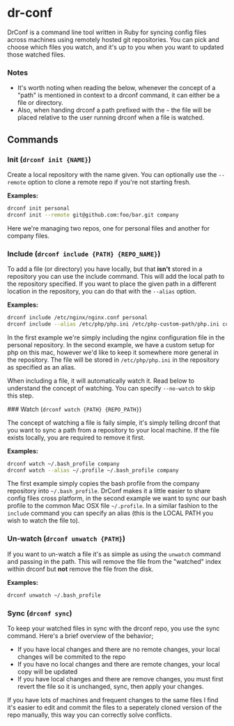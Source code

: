 dr-conf
=======

DrConf is a command line tool written in Ruby for syncing config files across machines using remotely hosted git repositories. You can pick and choose which files you watch, and it's up to you when you want to updated those watched files.

### Notes

- It's worth noting when reading the below, whenever the concept of a "path" is mentioned in context to a drconf command, it can either be a file or directory.
- Also, when handing drconf a path prefixed with the `~` the file will be placed relative to the user running drconf when a file is watched.

## Commands

### Init (`drconf init {NAME}`)

Create a local repository with the name given. You can optionally use the `--remote` option to clone a remote repo if you're not starting fresh.

**Examples:**
```bash
drconf init personal
drconf init --remote git@github.com:foo/bar.git company
```

Here we're managing two repos, one for personal files and another for company files.

### Include (`drconf include {PATH} {REPO_NAME}`)

To add a file (or directory) you have locally, but that **isn't** stored in a repository you can use the include command. This will add the local path to the repository specified. If you want to place the given path in a different location in the repository, you can do that with the `--alias` option.

**Examples:**
```bash
drconf include /etc/nginx/nginx.conf personal
drconf include --alias /etc/php/php.ini /etc/php-custom-path/php.ini company
```

In the first example we're simply including the nginx configuration file in the personal repository. In the second example, we have a custom setup for php on this mac, however we'd like to keep it somewhere more general in the repository. The file will be stored in `/etc/php/php.ini` in the repository as specified as an alias.

When including a file, it will automatically watch it. Read below to understand the concept of watching. You can specify `--no-watch` to skip this step.

### Watch (`drconf watch {PATH} {REPO_PATH}`)

The concept of watching a file is faily simple, it's simply telling drconf that you want to sync a path from a repository to your local machine. If the file exists locally, you are required to remove it first.

**Examples:**
```bash
drconf watch ~/.bash_profile company
drconf watch --alias ~/.profile ~/.bash_profile company
```

The first example simply copies the bash profile from the company repository into `~/.bash_profile`. DrConf makes it a little easier to share config files cross platform, in the second example we want to sync our bash profile to the common Mac OSX file `~/.profile`. In a similar fashion to the `include` command you can specify an alias (this is the LOCAL PATH you wish to watch the file to).

### Un-watch (`drconf unwatch {PATH}`)

If you want to un-watch a file it's as simple as using the `unwatch` command and passing in the path. This will remove the file from the "watched" index within drconf but **not** remove the file from the disk.

**Examples:**
```bash
drconf unwatch ~/.bash_profile
```

### Sync (`drconf sync`)

To keep your watched files in sync with the drconf repo, you use the sync command. Here's a brief overview of the behavior;

- If you have local changes and there are no remote changes, your local changes will be commited to the repo
- If you have no local changes and there are remote changes, your local copy will be updated
- If you have local changes and there are remove changes, you must first revert the file so it is unchanged, sync, then apply your changes.

If you have lots of machines and frequent changes to the same files I find it's easier to edit and commit the files to a seperately cloned version of the repo manually, this way you can correctly solve conflicts.

